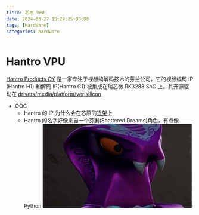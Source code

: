 ```yaml
---
title: 芯原 VPU
date: 2024-08-27 15:29:25+08:00
tags: [Hardware]
categories: hardware
---
```


# Hantro VPU

[Hantro Products OY](https://www.nexitventures.com/cases/hantro-products-oy/) 是一家专注于视频编解码技术的芬兰公司，它的视频编码 IP (Hantro H1) 和解码 IP(Hantro G1) 被集成在瑞芯微 RK3288 SoC 上。其开源驱动在 [drivers/media/platform/verisilicon](https://elixir.bootlin.com/linux/v6.10.6/source/drivers/media/platform/verisilicon)

<!--more-->

- OOC
    - Hantro 的 IP 为什么会在芯原的[货架](https://www.verisilicon.com/cn/IPPortfolio/HantroVPUIP)上
    - Hantro 的名字好像来自一个芬剧(Shattered Dreams)角色，有点像 Python
    ![Hantro](/images/verisilicon/hantro.jpeg)


